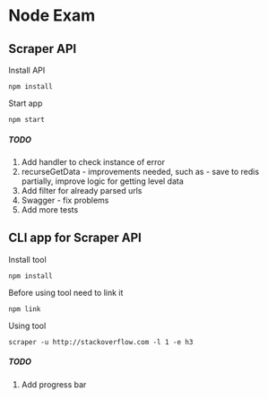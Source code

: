 # Node Exam

## Scraper API
Install API

    npm install
    
Start app

    npm start
    
##### TODO
1) Add handler to check instance of error
2) recurseGetData - improvements needed, such as - save to redis partially, improve logic for getting level data
3) Add filter for already parsed urls
4) Swagger - fix problems
5) Add more tests

## CLI app for Scraper API

Install tool

    npm install
    
Before using tool need to link it

    npm link
    
Using tool

    scraper -u http://stackoverflow.com -l 1 -e h3

##### TODO
1) Add progress bar
